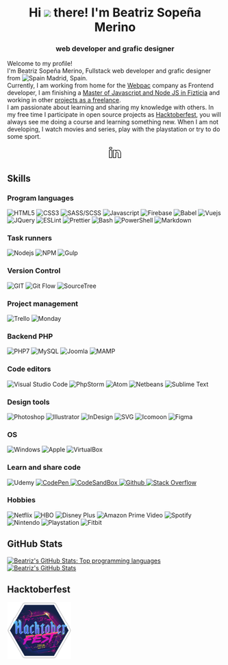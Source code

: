 <h1 align="center">
	Hi <img src="https://media.giphy.com/media/hvRJCLFzcasrR4ia7z/giphy.gif" width="25px"> there!
	I'm Beatriz Sopeña Merino
</h1>
<h3 align="center">
	web developer and grafic designer
</h3>

<p>
	Welcome to my profile! <br>
	I'm Beatriz Sopeña Merino, Fullstack web developer and grafic designer from <img width="15px" src="https://www.flaticon.com/svg/static/icons/svg/323/323365.svg" alt="Spain"> Madrid, Spain.<br>
	Currently, I am working from home for the <a href="https://www.webpac.com/">Webpac</a> company as Frontend developer, I am finishing a <a href="https://github.com/beatrizsmerino/exercises-javascript-node">Master of Javascript and Node JS in Fizticia</a> and working in other <a href="https://www.crcanine.com/">projects as a freelance</a>.
	<br>
	I am passionate about learning and sharing my knowledge with others. In my free time I participate in open source projects as <a href="https://hacktoberfest.digitalocean.com/">Hacktoberfest</a>, you will always see me doing a course and learning something new. When I am not developing, I watch movies and series, play with the playstation or try to do some sport.
</p>

<p align='center'>
	<a href="https://www.linkedin.com/in/beatrizsmerino/">
		<img src="images/social-media/linkedin.gif" alt="Beatriz`s Linkedin" width="30px" />
	</a>
</p>

<h2>Skills</h2>
<h3>Program languages</h3>
<p>
	<img alt="HTML5" src="https://img.shields.io/badge/-HTML5-E34F26?style=for-the-badge&logo=html5&logoColor=white" />
	<img alt="CSS3" src="https://img.shields.io/badge/-Css3-2173F6?style=for-the-badge&logo=css3&logoColor=white" />
	<img alt="SASS/SCSS"
		src="https://img.shields.io/badge/-SASS/SCSS-CC6699?style=for-the-badge&logo=sass&logoColor=white" />
	<img alt="Javascript"
		src="https://img.shields.io/badge/-Javascript-F7DF1E?style=for-the-badge&logo=javascript&logoColor=black" />
	<img alt="Firebase"
		src="https://img.shields.io/badge/-Firebase-FFCA28?style=for-the-badge&logo=firebase&logoColor=white" />
	<img alt="Babel" src="https://img.shields.io/badge/-babel-F9DC3E?style=for-the-badge&logo=babel&logoColor=000000" />
	<img alt="Vuejs" src="https://img.shields.io/badge/-Vue-3FB280?style=for-the-badge&logo=Vue.js&logoColor=white" />
	<img alt="JQuery"
		src="https://img.shields.io/badge/-JQuery-183353?style=for-the-badge&logo=JQuery&logoColor=white" />
	<img alt="ESLint"
		src="https://img.shields.io/badge/-ESLint-4B32C3?style=for-the-badge&logo=eslint&logoColor=white" />
	<img alt="Prettier"
		src="https://img.shields.io/badge/-Prettier-1A2B34?style=for-the-badge&logo=prettier&logoColor=white" />
	<img alt="Bash" src="https://img.shields.io/badge/Bash-3D4648?style=for-the-badge&logo=gnu-bash&logoColor=white" />
	<img alt="PowerShell" src="https://img.shields.io/badge/PowerShell-5391FE?style=for-the-badge&logo=PowerShell&logoColor=white" />
	<img alt="Markdown"
		src="https://img.shields.io/badge/-Markdown-000000?style=for-the-badge&logo=Markdown&logoColor=white" />
</p>

<h3>Task runners</h3>
<p>
	<img alt="Nodejs" src="https://img.shields.io/badge/-Nodejs-43853d?style=for-the-badge&logo=Node.js&logoColor=white" />
	<img alt="NPM" src="https://img.shields.io/badge/-NPM-CB3837?style=for-the-badge&logo=npm&logoColor=white" />
	<img alt="Gulp" src="https://img.shields.io/badge/-Gulp-D34A47?style=for-the-badge&logo=gulp&logoColor=white" />
</p>

<h3>Version Control</h3>
<p>
	<img alt="github actions"
		src="https://img.shields.io/badge/-Github_Actions-2088FF?style=for-the-badge&logo=github-actions&logoColor=white" style="display: none;"/>
	<img alt="GIT" src="https://img.shields.io/badge/-Git-F14E32?style=for-the-badge&logo=git&logoColor=white" />
	<img alt="Git Flow"
		src="https://img.shields.io/badge/-Git Flow-0288A6?style=for-the-badge&logo=git&logoColor=white" />
	<img alt="SourceTree"
		src="https://img.shields.io/badge/-SourceTree-0047B3?style=for-the-badge&logo=Atlassian&logoColor=white" />
	<img alt="GitKraken"
		src="https://img.shields.io/badge/-GitKraken-189287?style=for-the-badge&logo=gitKraken&logoColor=white" style="display: none;"/>
</p>

<h3>Project management</h3>
<p>
	<img alt="Trello"
		src="https://img.shields.io/badge/-Trello-2D70C1?style=for-the-badge&logo=Trello&logoColor=white" />
	<img alt="Monday"
		src="https://img.shields.io/badge/-Monday-D80764?style=for-the-badge&logo=Monday&logoColor=white" />
</p>

<h3>Backend PHP</h3>
<p>
	<img alt="PHP7" src="https://img.shields.io/badge/-PHP7-5F82BB?style=for-the-badge&logo=PHP&logoColor=white" />
	<img alt="MySQL" src="https://img.shields.io/badge/-MySQL-F29111?style=for-the-badge&logo=MySQL&logoColor=00758F" />
	<img alt="Joomla" src="https://img.shields.io/badge/-Joomla-2E739E?style=for-the-badge&logo=Joomla&logoColor=white" />
	<img alt="MAMP" src="https://img.shields.io/badge/-Mamp-707072?style=for-the-badge&logo=tool&logoColor=707072" />
</p>

<h3>Code editors</h3>
<p>
<img alt="Visual Studio Code"
		src="https://img.shields.io/badge/-Visual Studio Code-005BA4?style=for-the-badge&logo=Visual+Studio+Code&logoColor=white" />
	<img alt="PhpStorm"
		src="https://img.shields.io/badge/-PhpStorm-7A59F7?style=for-the-badge&logo=JetBrains&logoColor=white" />
	<img alt="Atom" src="https://img.shields.io/badge/-Atom-5CB4AF?style=for-the-badge&logo=Atom&logoColor=white" />
	<img alt="Netbeans"
		src="https://img.shields.io/badge/-Netbeans-1B6AC6?style=for-the-badge&logo=Apache-Netbeans&logoColor=white" />
	<img alt="Sublime Text"
		src="https://img.shields.io/badge/-Sublime Text-222222?style=for-the-badge&logo=Sublime+Text&logoColor=FF9800" />
</p>

<h3>Design tools</h3>
<p>
	<img alt="Photoshop"
		src="https://img.shields.io/badge/-Photoshop-31A8FF?style=for-the-badge&logo=Adobe-Photoshop&logoColor=white" />
	<img alt="Illustrator"
		src="https://img.shields.io/badge/-Illustrator-FF9A00?style=for-the-badge&logo=Adobe-Illustrator&logoColor=white" />
	<img alt="InDesign"
		src="https://img.shields.io/badge/-InDesign-EE3D8F?style=for-the-badge&logo=Adobe-InDesign&logoColor=white" />
	<img alt="SVG" src="https://img.shields.io/badge/-SVG-F6AB3A?style=for-the-badge&logo=svg&logoColor=black" />
	<img alt="Icomoon"
		src="https://img.shields.io/badge/-Icomoon-825794?&style=for-the-badge&logo=Icomoon&logoColor=white" />
	<img alt="Figma" src="https://img.shields.io/badge/-Figma-F24E1D?&style=for-the-badge&logo=Figma&logoColor=white" />
</p>

<h3>OS</h3>
<p>
	<img alt="Windows"
		src="https://img.shields.io/badge/-Windows-0078D6?style=for-the-badge&logo=Windows&logoColor=white" />
	<img alt="Apple" src="https://img.shields.io/badge/-Mac-999999?style=for-the-badge&logo=apple&logoColor=white" />
	<img alt="VirtualBox" src="https://img.shields.io/badge/-VirtualBox-183A61?style=for-the-badge&logo=virtualbox&logoColor=white" />
</p>

<h3>Learn and share code</h3>
<p>
	<img alt="Udemy" src="https://img.shields.io/badge/-Udemy-EC5252?&style=for-the-badge&logo=Udemy&logoColor=white" />
	<a href="https://codepen.io/beatrizsmerino/">
		<img alt="CodePen" src="https://img.shields.io/badge/-Codepen-47cf73?&style=for-the-badge&logo=Codepen&logoColor=ffffff" />
	</a>
	<a href="https://codesandbox.io/u/beatrizsmerino">
		<img alt="CodeSandBox"
		src="https://img.shields.io/badge/-CodeSandBox-204056?style=for-the-badge&logo=CodeSandBox&logoColor=white" />
	</a>
	<a href="https://github.com/beatrizsmerino">
		<img alt="Github" src="https://img.shields.io/badge/-Github-181717?style=for-the-badge&logo=Github&logoColor=white" />
	</a>
	<a href="https://stackoverflow.com/users/10855837/beatrizsmerino">
		<img alt="Stack Overflow" src="https://img.shields.io/badge/-Stack Overflow-FE7A16?style=for-the-badge&logo=Stackoverflow&logoColor=white" />
	</a>
</p>

<h3>Hobbies</h3>
<p>
	<img alt="Netflix"
		src="https://img.shields.io/badge/-Netflix-E50914?&style=for-the-badge&logo=netflix&logoColor=white" />
	<img alt="HBO" src="https://img.shields.io/badge/-HBO-000000?&style=for-the-badge&logo=HBO&logoColor=white" />
	<img alt="Disney Plus"
		src="https://img.shields.io/badge/-DisneyPlus-214396?&style=for-the-badge&logo=Disney&logoColor=white" />
	<img alt="Amazon Prime Video"
		src="https://img.shields.io/badge/-Amazon Prime Video-0F79AF?&style=for-the-badge&logo=Amazon&?logoWidth=40&logoColor=white" />
	<img alt="Spotify"
		src="https://img.shields.io/badge/-Spotify-000000?&style=for-the-badge&message=Spotify&color=222222&logo=Spotify&logoColor=1ED760" />
	<img alt="Nintendo"
		src="https://img.shields.io/badge/-Nintendo-E60011?&style=for-the-badge&logo=nintendo&logoColor=white" />
	<img alt="Playstation"
		src="https://img.shields.io/badge/-Playstation-003791?&style=for-the-badge&logo=Playstation&logoColor=white" />
	<img alt="Fitbit"
		src="https://img.shields.io/badge/-Fitbit-00B0B9?&style=for-the-badge&logo=Fitbit&logoColor=white" />
</p>

<h2>GitHub Stats</h2>

<p>
	<a href="https://github.com/beatrizsmerino/">
		<img src="https://github-readme-stats.vercel.app/api/top-langs/?username=beatrizsmerino&hide=html&theme=vue-dark&show_icons=true" alt="Beatriz's GitHub Stats: Top programming languages"/>
	</a>
	<a href="https://github.com/beatrizsmerino/">
		<img src="https://github-readme-stats.vercel.app/api?username=beatrizsmerino&count_private=true&theme=vue-dark&show_icons=true" alt="Beatriz's GitHub Stats"/>
	</a>
</p>

<h2>Hacktoberfest</h2>

<p>
	<img src="images/hacktoberfest/hacktoberfest.png" alt="Hacktoberfest 2019" width="150px"/>
</p>
